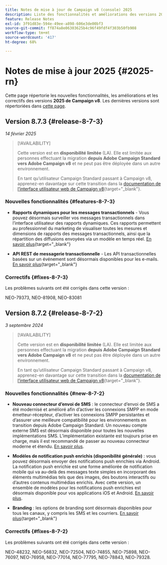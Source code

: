 ```yaml
---
title: Notes de mise à jour de Campaign v8 (console) 2025
description: Liste des fonctionnalités et améliorations des versions 2025 de Campaign v8.
feature: Release Notes
exl-id: 3f91d83e-594e-49ee-a898-606e3de00bf3
source-git-commit: ff874a8e06303625b4c96f49fdf4f303b50fb908
workflow-type: tm+mt
source-wordcount: '417'
ht-degree: 68%

---
```


# Notes de mise à jour 2025 {#2025-rn}

Cette page répertorie les nouvelles fonctionnalités, les améliorations et les correctifs des versions **2025 de Campaign v8**. Les dernières versions sont répertoriées dans [cette page](release-notes.md).

## Version 8.7.3 {#release-8-7-3}

_14 février 2025_

>[!AVAILABILITY]
>
>Cette version est en **disponibilité limitée** (LA). Elle est limitée aux personnes effectuant la migration **depuis Adobe Campaign Standard vers Adobe Campaign v8** et ne peut pas être déployée dans un autre environnement.
>
>En tant qu’utilisateur Campaign Standard passant à Campaign v8, apprenez-en davantage sur cette transition dans la [documentation de l’interface utilisateur web de Campaign v8](https://experienceleague.adobe.com/fr/docs/campaign-web/v8/start/acs-migration){target="_blank"}.

### Nouvelles fonctionnalités {#features-8-7-3}

* **Rapports dynamiques pour les messages transactionnels** - Vous pouvez désormais surveiller vos messages transactionnels dans l’interface utilisateur des rapports dynamiques. Ces rapports permettent au professionnel du marketing de visualiser toutes les mesures et dimensions de rapports des messages transactionnels, ainsi que la répartition des diffusions envoyées via un modèle en temps réel. [En savoir plus](https://experienceleague.adobe.com/fr/docs/experience-cloud/campaign/reporting/get-started-reporting){target="_blank"}

* **API REST de messagerie transactionnelle** - Les API transactionnelles basées sur un événement sont désormais disponibles pour les e-mails. [En savoir plus](https://experienceleague.adobe.com/en/docs/experience-cloud/campaign/apis/managing-transactional-messages){target="_blank"}

### Correctifs {#fixes-8-7-3}

Les problèmes suivants ont été corrigés dans cette version :

NEO-79373, NEO-81908, NEO-83081

## Version 8.7.2 {#release-8-7-2}

_3 septembre 2024_

>[!AVAILABILITY]
>
>Cette version est en **disponibilité limitée** (LA). Elle est limitée aux personnes effectuant la migration **depuis Adobe Campaign Standard vers Adobe Campaign v8** et ne peut pas être déployée dans un autre environnement.
>
>En tant qu’utilisateur Campaign Standard passant à Campaign v8, apprenez-en davantage sur cette transition dans la [documentation de l’interface utilisateur web de Campaign v8](https://experienceleague.adobe.com/fr/docs/campaign-web/v8/start/acs-migration){target="_blank"}.

### Nouvelles fonctionnalités {#new-8-7-2}

* **Nouveau connecteur d’envoi de SMS** : le connecteur d’envoi de SMS a été modernisé et amélioré afin d’activer les connexions SMPP en mode émetteur-récepteur, d’activer les connexions SMPP persistantes et d’assurer une meilleure compatibilité pour les environnements en transition depuis Adobe Campaign Standard. Un nouveau compte externe SMS est désormais disponible pour toutes les nouvelles implémentations SMS. L’implémentation existante est toujours prise en charge, mais il est recommandé de passer au nouveau connecteur moderne et étendu. [En savoir plus](../send/sms/sms.md).

* **Modèles de notification push enrichis (disponibilité générale)** : vous pouvez désormais envoyer des notifications push enrichies via Android. La notification push enrichie est une forme améliorée de notification mobile qui va au-delà des messages texte simples en incorporant des éléments multimédias tels que des images, des boutons interactifs ou d’autres contenus multimédias enrichis. Avec cette version, un ensemble de modèles pour les notifications push enrichies est désormais disponible pour vos applications iOS et Android. [En savoir plus](../send/rich-push-android.md).

* **Branding** : les options de branding sont désormais disponibles pour tous les canaux, y compris les SMS et les courriers. [En savoir plus](https://experienceleague.adobe.com/docs/experience-cloud/campaign/branding/branding-gs.html?lang=fr){target="_blank"}

### Correctifs {#fixes-8-7-2}

Les problèmes suivants ont été corrigés dans cette version :

NEO-48232, NEO-56832, NEO-72504, NEO-74855, NEO-75898, NEO-76097, NEO-76958, NEO-77014, NEO-77795, NEO-78843, NEO-79328.
